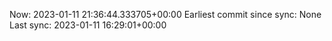 Now: 2023-01-11 21:36:44.333705+00:00 Earliest commit since sync: None Last sync: 2023-01-11 16:29:01+00:00
